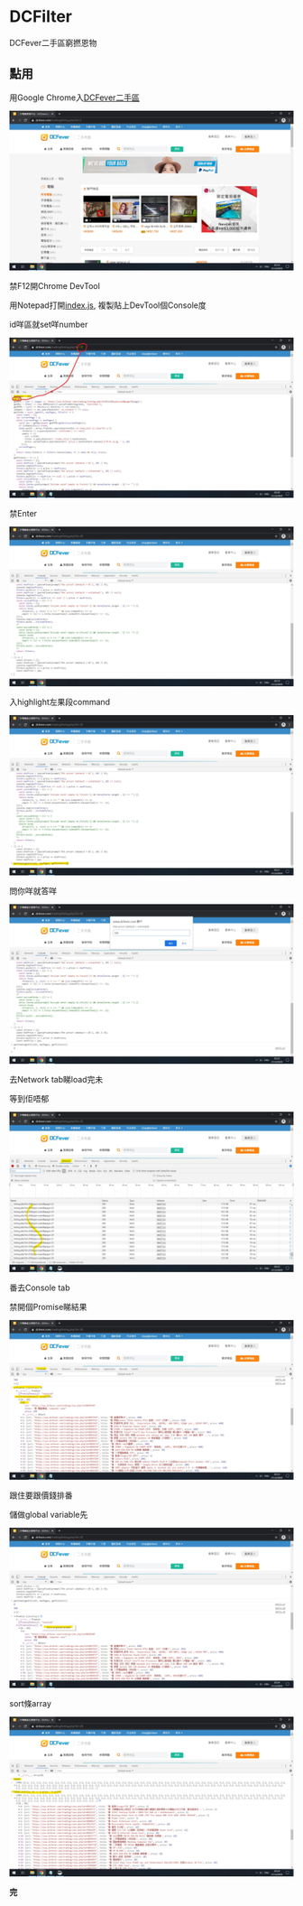 # DCFilter
DCFever二手區窮撚恩物

## 點用

用Google Chrome入[DCFever二手區](https://www.dcfever.com/trading/index.php)

![](./10.jpg)

禁F12開Chrome DevTool

用Notepad打開[index.js](./index.js), 複製貼上DevTool個Console度

id咩區就set咩number

![](./15.jpg)

禁Enter

![](./20.jpg)

入highlight左果段command

![](./30.jpg)

問你咩就答咩

![](./40.jpg)

去Network tab睇load完未

等到佢唔郁

![](./50.jpg)

番去Console tab

禁開個Promise睇結果

![](./60.jpg)

跟住要跟價錢排番

儲做global variable先

![](./70.jpg)

sort條array

![](./80.jpg)

**完**
